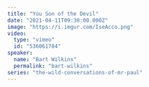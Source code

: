 ```yaml
---
title: "You Son of the Devil"
date: "2021-04-11T09:30:00.000Z"
image: "https://i.imgur.com/IseAcco.png"
video:
  type: "vimeo"
  id: "536061784"
speaker:
  name: "Bart Wilkins"
  permalink: "bart-wilkins"
series: "the-wild-conversations-of-mr-paul"
---
```

